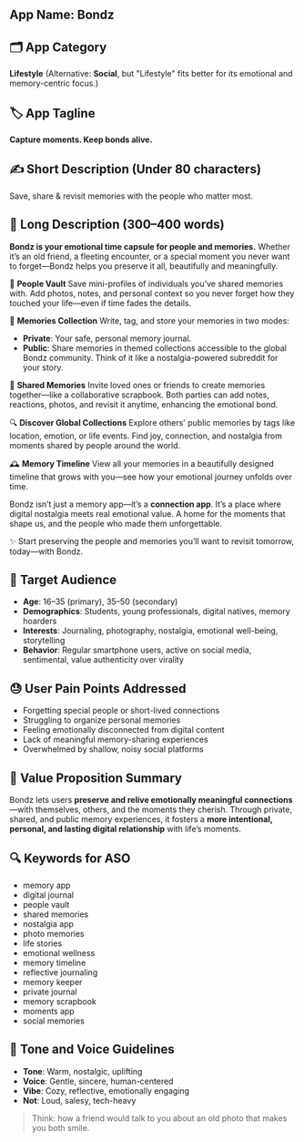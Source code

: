 ## App Name: **Bondz**

## 🗂 App Category

**Lifestyle**
(Alternative: **Social**, but "Lifestyle" fits better for its emotional and memory-centric focus.)

## 🏷 App Tagline

**Capture moments. Keep bonds alive.**

## ✍️ Short Description (Under 80 characters)

Save, share & revisit memories with the people who matter most.

## 📖 Long Description (300–400 words)

**Bondz is your emotional time capsule for people and memories.**
Whether it’s an old friend, a fleeting encounter, or a special moment you never want to forget—Bondz helps you preserve it all, beautifully and meaningfully.

📸 **People Vault**
Save mini-profiles of individuals you’ve shared memories with. Add photos, notes, and personal context so you never forget how they touched your life—even if time fades the details.

📝 **Memories Collection**
Write, tag, and store your memories in two modes:

* **Private**: Your safe, personal memory journal.
* **Public**: Share memories in themed collections accessible to the global Bondz community. Think of it like a nostalgia-powered subreddit for your story.

🤝 **Shared Memories**
Invite loved ones or friends to create memories together—like a collaborative scrapbook. Both parties can add notes, reactions, photos, and revisit it anytime, enhancing the emotional bond.

🔍 **Discover Global Collections**
Explore others' public memories by tags like location, emotion, or life events. Find joy, connection, and nostalgia from moments shared by people around the world.

🕰 **Memory Timeline**
View all your memories in a beautifully designed timeline that grows with you—see how your emotional journey unfolds over time.

Bondz isn’t just a memory app—it’s a **connection app**. It’s a place where digital nostalgia meets real emotional value. A home for the moments that shape us, and the people who made them unforgettable.

✨ Start preserving the people and memories you’ll want to revisit tomorrow, today—with Bondz.

## 🎯 Target Audience

* **Age**: 16–35 (primary), 35–50 (secondary)
* **Demographics**: Students, young professionals, digital natives, memory hoarders
* **Interests**: Journaling, photography, nostalgia, emotional well-being, storytelling
* **Behavior**: Regular smartphone users, active on social media, sentimental, value authenticity over virality

## 😓 User Pain Points Addressed

* Forgetting special people or short-lived connections
* Struggling to organize personal memories
* Feeling emotionally disconnected from digital content
* Lack of meaningful memory-sharing experiences
* Overwhelmed by shallow, noisy social platforms

## 💎 Value Proposition Summary

Bondz lets users **preserve and relive emotionally meaningful connections**—with themselves, others, and the moments they cherish. Through private, shared, and public memory experiences, it fosters a **more intentional, personal, and lasting digital relationship** with life’s moments.

## 🔍 Keywords for ASO

* memory app
* digital journal
* people vault
* shared memories
* nostalgia app
* photo memories
* life stories
* emotional wellness
* memory timeline
* reflective journaling
* memory keeper
* private journal
* memory scrapbook
* moments app
* social memories

## 🎨 Tone and Voice Guidelines

* **Tone**: Warm, nostalgic, uplifting
* **Voice**: Gentle, sincere, human-centered
* **Vibe**: Cozy, reflective, emotionally engaging
* **Not**: Loud, salesy, tech-heavy

>Think: how a friend would talk to you about an old photo that makes you both smile.